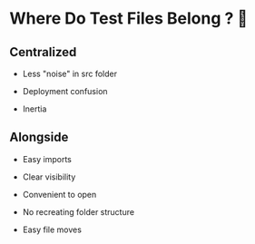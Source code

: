 # Where Do Test Files Belong ? 🤔

## Centralized

* Less "noise" in src folder

* Deployment confusion

* Inertia


## Alongside

* Easy imports

* Clear visibility

* Convenient to open

* No recreating folder structure

* Easy file moves
